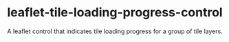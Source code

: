 # leaflet-tile-loading-progress-control
A leaflet control that indicates tile loading progress for a group of tile layers.
